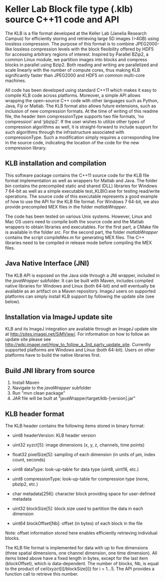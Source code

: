 # Keller Lab Block file type (.klb) source C++11 code and API  #

The KLB is a file format developed at the Keller Lab (Janelia Research Campus) for efficiently storing and retrieving large 5D images (>4GB) using lossless compression. The purpose of this format is to combine JPEG2000-like lossless compression levels with the block flexibility offered by HDF5 for accessing arbitrary regions of interest. Inspired by Parallel BZip2, a common Linux module, we partition images into blocks and compress blocks in parallel using Bzip2. Both reading and writing are parallelized and scale linearly with the number of compute cores, thus making KLB significantly faster than JPEG2000 and HDF5 on common multi-core machines.

All code has been developed using standard C++11 which makes it easy to compile KLB code across platforms. Moreover, a simple API allows wrapping the open-source C++ code with other languages such as Python, Java, Fiji or Matlab. The KLB format also allows future extensions, such as inclusion of new compression formats. At the time of writing of this readme file, the header item compressionType supports two file formats, ‘no compression’ and ‘pbzip2’. If the user wishes to utilize other types of compression algorithms as well, it is straight-forward to include support for such algorithms through the infrastructure associated with compressionType. Such a modification simply requires a corresponding line in the source code, indicating the location of the code for the new compression library.


## KLB installation and compilation ##

This software package contains the C++11 source code for the KLB file format implementation as well as wrappers for Matlab and Java. The folder *bin* contains the precompiled static and shared (DLL) libraries for Windows 7 64-bit as well as a simple executable test_KLBIO.exe for testing read/write operations. The source code of this executable represents a good example of how to use the API for the KLB file format. For Windows 7 64-bit, we also provide precompiled MEX files in the folder *matlabWrapper*.

The code has been tested on various Unix systems. However, Linux and Mac OS users need to compile both the source code and the Matlab wrappers to obtain libraries and executables. For the first part, a CMake file is available in the folder *src*. For the second part, the folder *matlabWrapper* contains the script compileMex.m for generating MEX files. The C++ libraries need to be compiled in release mode before compiling the MEX files.


## Java Native Interface (JNI) ##

The KLB API is exposed on the Java side through a JNI wrapper, included in the *javaWrapper* subfolder. It can be built with Maven, includes compiled native libraries for Windows and Linux (both 64-bit) and will eventually be available as an artifact on a Maven repository. ImageJ users on supported platforms can simply install KLB support by following the update site (see below).


## Installation via ImageJ update site ##

KLB and its ImageJ integration are available through an ImageJ update site at http://sites.imagej.net/SiMView/. For information on how to follow an update site please see http://wiki.imagej.net/How_to_follow_a_3rd_party_update_site. Currently supported platforms are Windows and Linux (both 64-bit). Users on other platforms have to build the native libraries first.


## Build JNI library from source ##

1) Install Maven
2) Navigate to the *javaWrapper* subfolder
3) Run "mvn clean package"
4) JAR file will be built at "javaWrapper/target/klb-[version].jar"


## KLB header format ##

The KLB header contains the following items stored in binary format:

- uint8 headerVersion: KLB header version

- uint32 xyzct[5]: image dimensions (x, y, z, channels, time points)

- float32 pixelSize[5]: sampling of each dimension (in units of µm, index count, seconds)

- uint8 dataType: look-up-table for data type (uint8, uint16, etc.)

- uint8 compressionType: look-up-table for compression type (none, pbzip2, etc.)

- char metadata[256]: character block providing space for user-defined metadata

- uint32 blockSize[5]: block size used to partition the data in each dimension

- uint64 blockOffset[Nb]: offset (in bytes) of each block in the file

Note: offset information stored here enables efficiently retrieving individual blocks.

The KLB file format is implemented for data with up to five dimensions (three spatial dimensions, one channel dimension, one time dimension). All items listed above have a fixed length in bytes, except for the last item (blockOffset), which is data-dependent. The number of blocks, Nb, is equal to the product of ceil(xyzct[i]/blockSize[i]) for i = 1...5. The API provides a function call to retrieve this number.